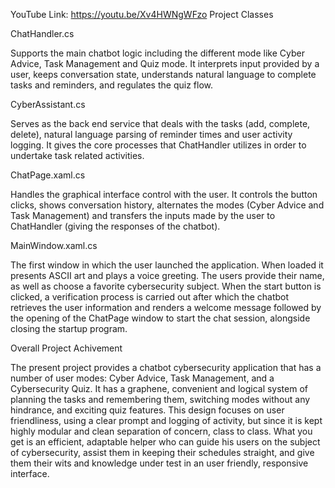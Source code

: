 YouTube Link: https://youtu.be/Xv4HWNgWFzo
Project Classes 

ChatHandler.cs 

Supports the main chatbot logic including the different mode like Cyber Advice, Task Management and Quiz mode. 
It interprets input provided by a user, keeps conversation state, understands natural language to complete tasks and reminders, and regulates the quiz flow.  

CyberAssistant.cs  

Serves as the back end service that deals with the tasks (add, complete, delete), natural language parsing of reminder times 
and user activity logging. It gives the core processes that ChatHandler utilizes in order to undertake task related activities. 

ChatPage.xaml.cs 

Handles the graphical interface control with the user. It controls the button clicks, shows conversation history, 
alternates the modes (Cyber Advice and Task Management) and transfers the inputs made by the user to ChatHandler (giving the responses of the chatbot). 

MainWindow.xaml.cs 

The first window in which the user launched the application. When loaded it presents ASCII art and plays a voice greeting.
The users provide their name, as well as choose a favorite cybersecurity subject. When the start button is clicked, a verification process is carried out 
after which the chatbot retrieves the user information and renders a welcome message followed by the opening of the ChatPage window to start the chat session, alongside closing the startup program. 

Overall Project Achivement 

The present project provides a chatbot cybersecurity application that has a number of user modes: Cyber Advice, Task Management, and a Cybersecurity Quiz. 
It has a graphene, convenient and logical system of planning the tasks and remembering them, switching modes without any hindrance, and exciting quiz features. 
This design focuses on user friendliness, using a clear prompt and logging of activity, but since it is kept highly modular and clean separation of concern, class to class. 
What you get is an efficient, adaptable helper who can guide his users on the subject of cybersecurity, assist them in keeping their schedules straight, and give them their wits and knowledge under test in an user friendly, 
responsive interface. 
